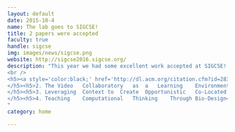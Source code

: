```yaml
---
layout: default
date: 2015-10-4
name: The lab goes to SIGCSE!
title: 2 papers were accepted
faculty: true
handle: sigcse
img: images/news/sigcse.png
website: http://sigcse2016.sigcse.org/
description: "This year we had some excellent work accepted at SIGCSE! <br />
<br />
<h5><a style='color:black;' href='http://dl.acm.org/citation.cfm?id=2839509.2844577'>1. Exploring   Lightweight Teams   in  a   Distributed Learning    Environment</a>
</h5><h5>2. The Video   Collaboratory   as  a   Learning    Environment
</h5><h5>3. Leveraging  Context to  Create  Opportunistic   Co-Located  Learning    Environments
</h5><h5>4. Teaching    Computational   Thinking    Through Bio-Design</h5>
"
category: home

---
```

